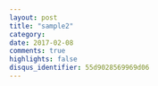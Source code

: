 ```yaml
---
layout: post
title: "sample2"
category: 
date: 2017-02-08
comments: true
highlights: false
disqus_identifier: 55d9028569969d06
---
```

